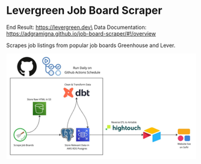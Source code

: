 # Levergreen Job Board Scraper
End Result: https://levergreen.dev\
Data Documentation: https://adgramigna.github.io/job-board-scraper/#!/overview

Scrapes job listings from popular job boards Greenhouse and Lever.

![Data Flow](/assets/images/data_flow.jpg)
